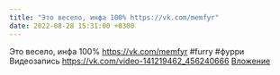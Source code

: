 ```yaml
---
title: "Это весело, инфа 100% https://vk.com/memfyr"
date: 2022-08-28 15:31:00 +0300
---
```


Это весело, инфа 100% https://vk.com/memfyr
#furry #фурри
Видеозапись
<a class="vk-attach" href="https://vk.com/video-141219462_456240666">https://vk.com/video-141219462_456240666</a>
<a class="vk-attach" href="https://vk.com/video-141219462_456240666">Вложение</a>
